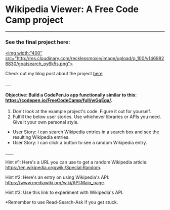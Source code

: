 # Wikipedia Viewer: A Free Code Camp project
____
### See the final project here:

<a href="http://www.recklessmoxie.com/wikipedia-viewer/"><img width:"400" src="http://res.cloudinary.com/recklessmoxie/image/upload/q_100/v1469828830/goatsearch_oy6k5s.png"></a>

<p>Check out my blog post about the project <a href="http://www.recklessmoxie.com/blog/wikipedia-viewer-project/"> here </a></p>
___

#### Objective: Build a CodePen.io app functionally similar to this: https://codepen.io/FreeCodeCamp/full/wGqEga/.

<p>
<ol>
<li>
Don't look at the example project's code. Figure it out for yourself.
</li>
<li>
Fulfill the below user stories. Use whichever libraries or APIs you need. Give it your own personal style.
</li>
</ol>
</p>

<ul>
<li>
User Story: I can search Wikipedia entries in a search box and see the resulting Wikipedia entries.
</li>
<li>
User Story: I can click a button to see a random Wikipedia entry.
</li>
</ul>
____

Hint #1: Here's a URL you can use to get a random Wikipedia article: https://en.wikipedia.org/wiki/Special:Random.

Hint #2: Here's an entry on using Wikipedia's API: https://www.mediawiki.org/wiki/API:Main_page.

Hint #3: Use this link to experiment with Wikipedia's API.

*Remember to use Read-Search-Ask if you get stuck.
